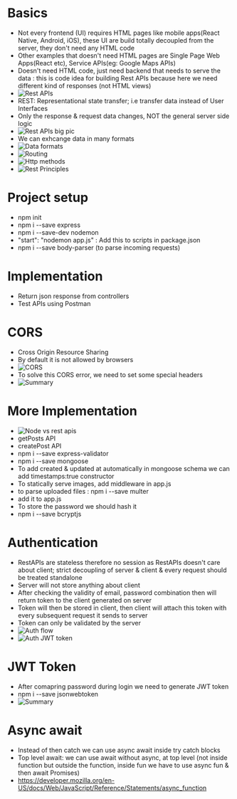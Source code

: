 # Basics

- Not every frontend (UI) requires HTML pages like mobile apps(React Native, Android, iOS), these UI are build totally decoupled from the server, they don't need any HTML code
- Other examples that doesn't need HTML pages are Single Page Web Apps(React etc), Service APIs(eg: Google Maps APIs)
- Doesn't need HTML code, just need backend that needs to serve the data : this is code idea for building Rest APIs because here we need different kind of responses (not HTML views)
- ![Rest APIs](images/image.png)
- REST: Representational state transfer; i.e transfer data instead of User Interfaces
- Only the response & request data changes, NOT the general server side logic
- ![Rest APIs big pic](images/image-1.png)
- We can exhcange data in many formats
- ![Data formats](images/image-2.png)
- ![Routing](images/image-3.png)
- ![Http methods](images/image-4.png)
- ![Rest Principles](images/image-5.png)

# Project setup

- npm init
- npm i --save express
- npm i --save-dev nodemon
- "start": "nodemon app.js" : Add this to scripts in package.json
- npm i --save body-parser (to parse incoming requests)

# Implementation

- Return json response from controllers
- Test APIs using Postman

# CORS

- Cross Origin Resource Sharing
- By default it is not allowed by browsers
- ![CORS](images/image-6.png)
- To solve this CORS error, we need to set some special headers
- ![Summary](images/image-7.png)

# More Implementation

- ![Node vs rest apis](images/image-8.png)
- getPosts API
- createPost API
- npm i --save express-validator
- npm i --save mongoose
- To add created & updated at automatically in mongoose schema we can add timestamps:true constructor
- To statically serve images, add middleware in app.js
- to parse uploaded files : npm i --save multer
- add it to app.js
- To store the password we should hash it
- npm i --save bcryptjs

# Authentication

- RestAPIs are stateless therefore no session as RestAPIs doesn't care about client; strict decoupling of server & client & every request should be treated standalone
- Server will not store anything about client
- After checking the validity of email, password combination then will return token to the client generated on server
- Token will then be stored in client, then client will attach this token with every subsequent request it sends to server
- Token can only be validated by the server
- ![Auth flow](images/image-9.png)
- ![Auth JWT token](images/image-10.png)

# JWT Token

- After comapring password during login we need to generate JWT token
- npm i --save jsonwebtoken
- ![Summary](images/image-11.png)

# Async await

- Instead of then catch we can use async await inside try catch blocks
- Top level await: we can use await without async, at top level (not inside function but outside the function, inside fun we have to use async fun & then await Promises)
- https://developer.mozilla.org/en-US/docs/Web/JavaScript/Reference/Statements/async_function

